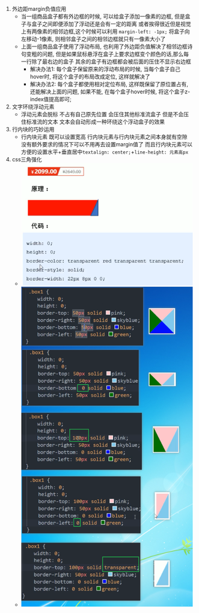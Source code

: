 1. 外边距margin负值应用
    - 当一组商品盒子都有外边框的时候, 可以给盒子添加一像素的边框, 但是盒子与盒子之间即便添加了浮动还是会有一定的距离 或者挨得很近但是视觉上有两像素的相邻边框,这个时候可以利用
    `margin-left: -1px;` 将盒子向左移动-1像素, 则相邻盒子之间的相邻边框就只有一像素大小了
    - 上面一组商品盒子使用了浮动布局, 也利用了外边距负值解决了相邻边框诗句变粗的问题, 但是如果鼠标悬浮在盒子上要求边框变个颜色的话,那么每一行除了最右边的盒子 其余的盒子有边框都会被后面的压住不显示右边框
        - 解决办法1: 每个盒子保留原来的浮动布局的时候, 当每个盒子自己hover时, 将这个盒子的布局改成定位, 这样就解决了
        - 解决办法2: 每个盒子都使用相对定位布局, 这样既保留了原位置占有, 还能解决上面的问题, 如果不能, 在每个盒子hover时候, 将这个盒子z-index值提高即可;
2. 文字环绕浮动元素
    - 浮动元素会脱标 不占有自己原先位置 会压住其他标准流盒子 但是不会压住标准流的文本 文本会自动形成一种环绕这个浮动盒子的效果
3. 行内块的巧妙运用
    - 行内块元素 既可以设置宽高 行内块元素与行内块元素之间本身就有空隙 没有额外要求的情况下可以不用再去设置margin值了   而且行内块元素可以方便的设置水平+垂直居中`textalign: center;`+`line-height: 元素高px`
4. css三角强化
    - ![css做一个不等腰垂直三角形](cssImages/css三角强化-做一个不等腰垂直三角形-1.png)
    - ![css画一个不等腰垂直三角形-步骤](cssImages/css三角强化-做一个不等腰垂直三角形-2.png)
    
